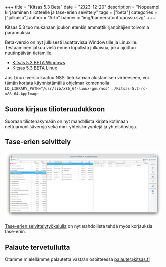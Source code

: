 +++
title = "Kitsas 5.3 Beta"
date = "2023-12-20"
description = "Nopeampi kirjaaminen tiliotteelle ja tase-erien selvittely"
tags = ["beta"]
categories = ["julkaisu"]
author = "Arto"
banner = "img/banners/tonttupossu.svg"
+++  

Kitsas 5.3 tuo mukanaan joukon etenkin ammattikirjanpitäjien toivomia parannuksia.

Beta-versio on nyt julkisesti ladattavissa Windowsille ja Linuxille. Testaaminen jatkuu vielä ennen lopullista julkaisua, joka ajoittuu nuutinpäivän tietämille.

- [Kitsas 5.3 BETA Windows](https://github.com/artoh/kitupiikki/releases/download/untagged-804b7dd2b715887cf153/kitsas-5.3-beta-asennus.exe)
- [Kitsas 5.3 BETA Linux](https://github.com/artoh/kitupiikki/releases/download/untagged-804b7dd2b715887cf153/Kitsas-5.3-beta-x86_64.AppImage)

Jos Linux-versio kaatuu NSS-tietokannan alustamisen virheeseen, voi tämän korjata käynnistämällä ohjelman komennolla `LD_LIBRARY_PATH="/usr/lib/x86_64-linux-gnu/nss" ./Kitsas-5.2-rc-x86_64.AppImage`

## Suora kirjaus tilioteruudukkoon

Suoraan tiliotenäkymään on nyt mahdollista kirjata kotimaan nettoarvonlisäveroja sekä mm. yhteisömyyntejä ja yhteisöostoja.

## Tase-erien selvittely

<img src="/img/fi/raportit/selvittely.png" class="img-responsive"/>

[Tase-erien selvittelytyökalulla](/docs/raportit/taseerittely/selvittely/) on nyt mahdollista tehdä myös korjauksia tase-eriin.


## Palaute tervetullutta

Otamme mielellämme palautetta vastaan osoitteessa palaute@kitsas.fi
